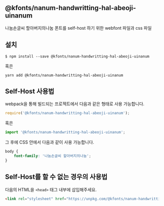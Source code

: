 
@kfonts/nanum-handwritting-hal-abeoji-uinanum
---------------------

나눔손글씨 할아버지의나눔 폰트를 self-host 하기 위한 webfont 파일과 css 파일

설치
----

```
$ npm install --save @kfonts/nanum-handwritting-hal-abeoji-uinanum
```

혹은

```
yarn add @kfonts/nanum-handwritting-hal-abeoji-uinanum
```

Self-Host 사용법
---------------

webpack을 통해 빌드되는 프로젝트에서 다음과 같은 형태로 사용 가능합니다.

```js
require('@kfonts/nanum-handwritting-hal-abeoji-uinanum');
```

혹은

```js
import '@kfonts/nanum-handwritting-hal-abeoji-uinanum';
```

그 후에 CSS 안에서 다음과 같이 사용 가능합니다.

```css
body {
    font-family: '나눔손글씨 할아버지의나눔';
}
```

Self-Host를 할 수 없는 경우의 사용법
--------------------------------

다음의 HTML을 `<head>` 태그 내부에 삽입해주세요.

```html
<link rel="stylesheet" href="https://unpkg.com/@kfonts/nanum-handwritting-hal-abeoji-uinanum/index.css" />
```

